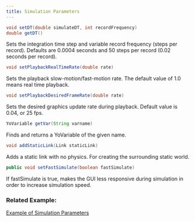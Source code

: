 ```yaml
---
title: Simulation Parameters
---
```


```java
void setDT(double simulateDT, int recordFrequency) 
double getDT()
```
Sets the integration time step and variable record frequency (steps per record). 
Defaults are 0.0004 seconds and 50 steps per record (0.02 seconds per record).

```java
void setPlaybackRealTimeRate(double rate)
```
Sets the playback slow-motion/fast-motion rate. The default value of 1.0 means real time playback.

```java
void setPlaybackDesiredFrameRate(double rate)
```
Sets the desired graphics update rate during playback. Default value is 0.04, or 25 fps.

```java
YoVariable getVar(String varname)
```
Finds and returns a YoVariable of the given name.

```java
void addStaticLink(Link staticLink)
```
Adds a static link with no physics. For creating the surrounding static world.

```java
public void setFastSimulate(boolean fastSimulate)
```
If fastSimulate is true, makes the GUI less responsive during simulation in order to increase simulation speed.

### Related Example:

[Example of Simulation Parameters](https://ihmcrobotics.github.io/simulation-construction-set/docs/000-summary.html)